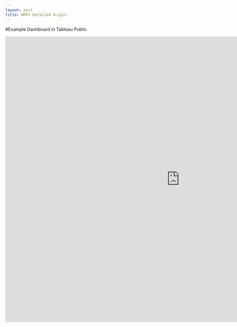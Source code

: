 ```yaml
---
layout: post
title: NHPI Detailed Origin
---
```


#Example Dashboard in Tableau Public

<iframe src="https://public.tableau.com/views/NHPIDetailedOriginSTATE/Dashboard1?:showVizHome=no&:embed=true" width ="1100" height ="900" scrolling="yes" frameBorder="0" ></iframe>

